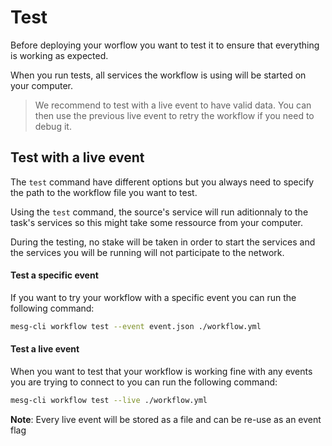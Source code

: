 # Test

Before deploying your worflow you want to test it to ensure that everything is working as expected.

When you run tests, all services the workflow is using will be started on your computer.

> We recommend to test with a live event to have valid data. You can then use the previous live event to retry the workflow if you need to debug it.

## Test with a live event

The `test` command have different options but you always need to specify the path to the workflow file you want to test.

Using the `test` command, the source's service will run aditionnaly to the task's services so this might take some ressource from your computer.

During the testing, no stake will be taken in order to start the services and the services you will be running will not participate to the network.

#### Test a specific event

If you want to try your workflow with a specific event you can run the following command:

```bash
mesg-cli workflow test --event event.json ./workflow.yml
```

#### Test a live event

When you want to test that your workflow is working fine with any events you are trying to connect to you can run the following command:

```bash
mesg-cli workflow test --live ./workflow.yml
```

**Note**: Every live event will be stored as a file and can be re-use as an event flag

